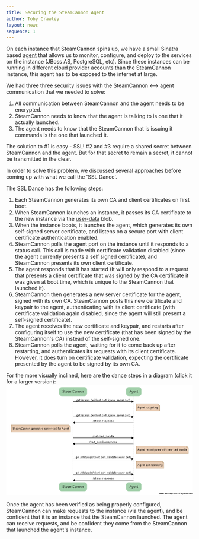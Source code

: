 ```yaml
---
title: Securing the SteamCannon Agent
author: Toby Crawley
layout: news
sequence: 1
---
```


On each instance that SteamCannon spins up, we have a small Sinatra
based [agent](http://github.com/steamcannon/steamcannon-agent) that
allows us to monitor, configure, and deploy to the services on the 
instance (JBoss AS, PostgreSQL, etc). Since these instances can be
running in different cloud provider accounts than the SteamCannon
instance, this agent has to be exposed to the internet at large.

We had three three security issues with the SteamCannon <--> agent
communication that we needed to solve:

1. All communication between SteamCannon and the agent needs to be
   encrypted.
2. SteamCannon needs to know that the agent is talking to is one that
   it actually launched.
3. The agent needs to know that the SteamCannon that is issuing it
   commands is the one that launched it.

The solution to #1 is easy - SSL! #2 and #3 require a shared secret
between SteamCannon and the agent. But for that secret to remain a 
secret, it cannot be transmitted in the clear. 

In order to solve this problem, we discussed several approaches before 
coming up with what we call the 'SSL Dance'.

The SSL Dance has the following steps:

1. Each SteamCannon generates its own CA and client certificates on 
   first boot.
2. When SteamCannon launches an instance, it passes its CA certificate 
   to the new instance via the [user-data](http://docs.amazonwebservices.com/AWSEC2/latest/DeveloperGuide/index.html?AESDG-chapter-instancedata.html#instancedata-user-data-retrieval) blob.
3. When the instance boots, it launches the agent, which generates its 
   own self-signed server certificate, and listens on a secure port with 
   client certificate authentication enabled.
4. SteamCannon polls the agent port on the instance until it responds to 
   a status call. This call is made with certificate validation disabled 
   (since the agent currently presents a self signed certificate), and 
   SteamCannon presents its own client certificate.
5. The agent responds that it has started (It will only respond to a 
   request that presents a client certificate that was signed by the 
   CA certificate it was given at boot time, which is unique to the 
   SteamCannon that launched it).
6. SteamCannon then generates a new server certificate for the agent, 
   signed with its own CA. SteamCannon posts this new certificate and 
   keypair to the agent, authenticating with its client certificate 
   (with certificate validation again disabled, since the agent will 
   still present a self-signed certificate).
7. The agent receives the new certificate and keypair, and restarts after 
   configuring itself to use the new certificate (that has been signed by
   the SteamCannon's CA) instead of the self-signed one.
8. SteamCannon polls the agent, waiting for it to come back up after 
   restarting, and authenticates its requests with its client certificate. 
   However, it does turn on certificate validation, expecting the 
   certificate presented by the agent to be signed by its own CA.

For the more visually inclined, here are the dance steps in a 
diagram (click it for a larger version):
<a href="/images/ssl_dance.png" target="_blank"><img alt="Ladder Diagram" src="/images/ssl_dance.png" width="550"/></a>

Once the agent has been verified as being properly configured, 
SteamCannon can make requests to the instance (via the agent), 
and be confident that it is an instance that the
SteamCannon launched. The agent can receive requests, and be 
confident they come from the SteamCannon that launched the agent's
instance.


